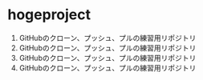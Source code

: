 # hogeproject
1. GitHubのクローン、プッシュ、プルの練習用リポジトリ
1. GitHubのクローン、プッシュ、プルの練習用リポジトリ
1. GitHubのクローン、プッシュ、プルの練習用リポジトリ
1. GitHubのクローン、プッシュ、プルの練習用リポジトリ
